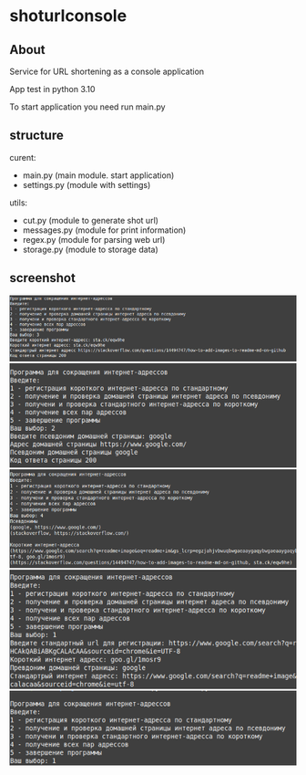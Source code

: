 # shoturlconsole

## About
Service for URL shortening as a console application

App test in python 3.10

To start application you need run main.py


## structure
curent:
+ main.py (main module. start application)
+ settings.py (module with settings)

utils:
+ cut.py (module to generate shot url)
+ messages.py (module for print information)
+ regex.py (module for parsing web url)
+ storage.py (module to storage data)

## screenshot
![1](screenshot/1.png)
![2](screenshot/2.png)
![3](screenshot/3.png)
![4](screenshot/4.png)
![5](screenshot/5.png)